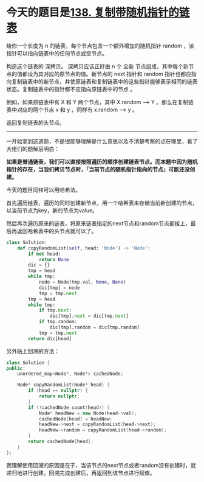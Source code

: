 # 今天的题目是[138. 复制带随机指针的链表](https://leetcode-cn.com/problems/copy-list-with-random-pointer/)

给你一个长度为 n 的链表，每个节点包含一个额外增加的随机指针 random ，该指针可以指向链表中的任何节点或空节点。

构造这个链表的 深拷贝。 深拷贝应该正好由 n 个 全新 节点组成，其中每个新节点的值都设为其对应的原节点的值。新节点的 next 指针和 random 指针也都应指向复制链表中的新节点，并使原链表和复制链表中的这些指针能够表示相同的链表状态。复制链表中的指针都不应指向原链表中的节点 。

例如，如果原链表中有 X 和 Y 两个节点，其中 X.random --> Y 。那么在复制链表中对应的两个节点 x 和 y ，同样有 x.random --> y 。

返回复制链表的头节点。

---

一开始拿到这道题，不是很能够理解是什么意思以及不清楚考察的点在哪里，看了大佬们的题解后明白：

**如果是普通链表，我们可以直接按照遍历的顺序创建链表节点。而本题中因为随机指针的存在，当我们拷贝节点时，「当前节点的随机指针指向的节点」可能还没创建。**

今天的题目同样可以用哈希法。

首先遍历链表，遍历的同时创建新节点，用一个哈希表来存储当前新创建的节点，以当前节点为key，新的节点为value。

然后再次遍历原来的链表，将原来链表指定的next节点和random节点都接上，最后再返回哈希表中的头节点就可以了。

```python
class Solution:
    def copyRandomList(self, head: 'Node') -> 'Node':
        if not head:
            return None
        dic = {}
        tmp = head
        while tmp:
            node = Node(tmp.val, None, None)
            dic[tmp] = node
            tmp = tmp.next
        tmp = head
        while tmp:
            if tmp.next:
                dic[tmp].next = dic[tmp.next]
            if tmp.random:
                dic[tmp].random = dic[tmp.random]
            tmp = tmp.next
        return dic[head]
```

另外贴上回溯的方法：

```c++
class Solution {
public:
    unordered_map<Node*, Node*> cachedNode;

    Node* copyRandomList(Node* head) {
        if (head == nullptr) {
            return nullptr;
        }
        if (!cachedNode.count(head)) {
            Node* headNew = new Node(head->val);
            cachedNode[head] = headNew;
            headNew->next = copyRandomList(head->next);
            headNew->random = copyRandomList(head->random);
        }
        return cachedNode[head];
    }
};
```

我理解使用回溯的原因是在于，当该节点的next节点或者random没有创建时，就递归地进行创建。回溯完成创建后，再返回到该节点进行赋值。